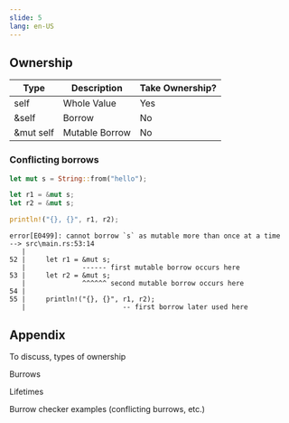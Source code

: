 ```yaml
---
slide: 5
lang: en-US
---
```


<section>

## Ownership

| Type      | Description    | Take Ownership? |
| --------- | -------------- | --------------- |
| self      | Whole Value    | Yes             |
| &self     | Borrow         | No              |
| &mut self | Mutable Borrow | No              |

</section>

<section>

### Conflicting borrows

```rust
let mut s = String::from("hello");

let r1 = &mut s;
let r2 = &mut s;

println!("{}, {}", r1, r2);
```

```shell
error[E0499]: cannot borrow `s` as mutable more than once at a time
--> src\main.rs:53:14
   |
52 |     let r1 = &mut s;
   |              ------ first mutable borrow occurs here
53 |     let r2 = &mut s;
   |              ^^^^^^ second mutable borrow occurs here
54 |
55 |     println!("{}, {}", r1, r2);
   |                        -- first borrow later used here
```

</section>

<section>

## Appendix

To discuss, types of ownership

Burrows

Lifetimes

Burrow checker examples (conflicting burrows, etc.)

</section>
